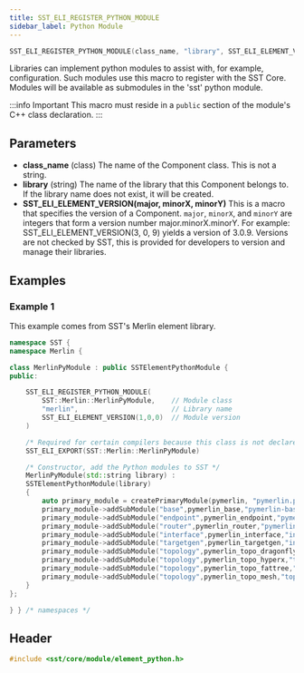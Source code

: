 ```yaml
---
title: SST_ELI_REGISTER_PYTHON_MODULE
sidebar_label: Python Module
---
```


```cpp
SST_ELI_REGISTER_PYTHON_MODULE(class_name, "library", SST_ELI_ELEMENT_VERSION(major, minorX, minorY) )
```

Libraries can implement python modules to assist with, for example, configuration. Such modules use this macro to register with the SST Core. Modules will be available as submodules in the 'sst' python module.

:::info Important
This macro must reside in a `public` section of the module's C++ class declaration.
:::


## Parameters

* **class_name** (class) The name of the Component class. This is not a string.
* **library** (string) The name of the library that this Component belongs to. If the library name does not exist, it will be created.
* **SST_ELI_ELEMENT_VERSION(major, minorX, minorY)** This is a macro that specifies the version of a Component. `major`, `minorX`, and `minorY` are integers that form a version number major.minorX.minorY. For example: SST_ELI_ELEMENT_VERSION(3, 0, 9) yields a version of 3.0.9. Versions are not checked by SST, this is provided for developers to version and manage their libraries.

## Examples

### Example 1
This example comes from SST's Merlin element library.
```cpp
namespace SST {
namespace Merlin {

class MerlinPyModule : public SSTElementPythonModule {
public:

    SST_ELI_REGISTER_PYTHON_MODULE(
        SST::Merlin::MerlinPyModule,    // Module class
        "merlin",                       // Library name
        SST_ELI_ELEMENT_VERSION(1,0,0)  // Module version
    )

    /* Required for certain compilers because this class is not declared in a header file */
    SST_ELI_EXPORT(SST::Merlin::MerlinPyModule)

    /* Constructor, add the Python modules to SST */
    MerlinPyModule(std::string library) :
    SSTElementPythonModule(library)
    {
        auto primary_module = createPrimaryModule(pymerlin, "pymerlin.py");
        primary_module->addSubModule("base",pymerlin_base,"pymerlin-base.py");
        primary_module->addSubModule("endpoint",pymerlin_endpoint,"pymerlin-endpoint.py");
        primary_module->addSubModule("router",pymerlin_router,"pymerlin-router.py");
        primary_module->addSubModule("interface",pymerlin_interface,"interfaces/pymerlin-interface.py");
        primary_module->addSubModule("targetgen",pymerlin_targetgen,"interfaces/pymerlin-targetgen.py");
        primary_module->addSubModule("topology",pymerlin_topo_dragonfly,"topology/pymerlin-topo-dragonfly.py");
        primary_module->addSubModule("topology",pymerlin_topo_hyperx,"topology/pymerlin-topo-hyperx.py");
        primary_module->addSubModule("topology",pymerlin_topo_fattree,"topology/pymerlin-topo-fattree.py");
        primary_module->addSubModule("topology",pymerlin_topo_mesh,"topology/pymerlin-topo-mesh.py");        
    }
};

} } /* namespaces */
```

## Header
```cpp
#include <sst/core/module/element_python.h>
```
